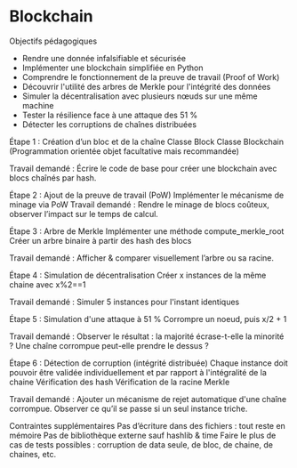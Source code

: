 # Blockchain


Objectifs pédagogiques
- Rendre une donnée infalsifiable et sécurisée
- Implémenter une blockchain simplifiée en Python
- Comprendre le fonctionnement de la preuve de travail (Proof of Work)
- Découvrir l'utilité des arbres de Merkle pour l'intégrité des données
- Simuler la décentralisation avec plusieurs nœuds sur une même machine
- Tester la résilience face à une attaque des 51 %
- Détecter les corruptions de chaînes distribuées  

  
Étape 1 : Création d’un bloc et de la chaîne
Classe Block
Classe Blockchain
(Programmation orientée objet facultative mais recommandée)  

Travail demandé :
Écrire le code de base pour créer une blockchain avec blocs chaînés par hash.  


Étape 2 : Ajout de la preuve de travail (PoW)
Implémenter le mécanisme de minage via PoW
Travail demandé :
Rendre le minage de blocs coûteux, observer l’impact sur le temps de calcul.


Étape 3 : Arbre de Merkle
Implémenter une méthode compute_merkle_root
Créer un arbre binaire à partir des hash des blocs  

Travail demandé :
Afficher & comparer visuellement l’arbre ou sa racine.  


Étape 4 : Simulation de décentralisation
Créer x instances de la même chaine avec x%2==1  

Travail demandé :
Simuler 5 instances pour l'instant identiques  


Étape 5 : Simulation d'une attaque à 51 %
Corrompre un noeud, puis x/2 + 1

Travail demandé :
Observer le résultat : la majorité écrase-t-elle la minorité ? Une chaîne corrompue peut-elle
prendre le dessus ?  


Étape 6 : Détection de corruption (intégrité distribuée)
Chaque instance doit pouvoir être validée individuellement et par rapport à l'intégralité de la
chaine
Vérification des hash
Vérification de la racine Merkle  

Travail demandé :
Ajouter un mécanisme de rejet automatique d'une chaîne corrompue. Observer ce qu’il se passe
si un seul instance triche.  


Contraintes supplémentaires
Pas d’écriture dans des fichiers : tout reste en mémoire
Pas de bibliothèque externe sauf hashlib & time
Faire le plus de cas de tests possibles : corruption de data seule, de bloc, de chaine, de chaines,
etc.
